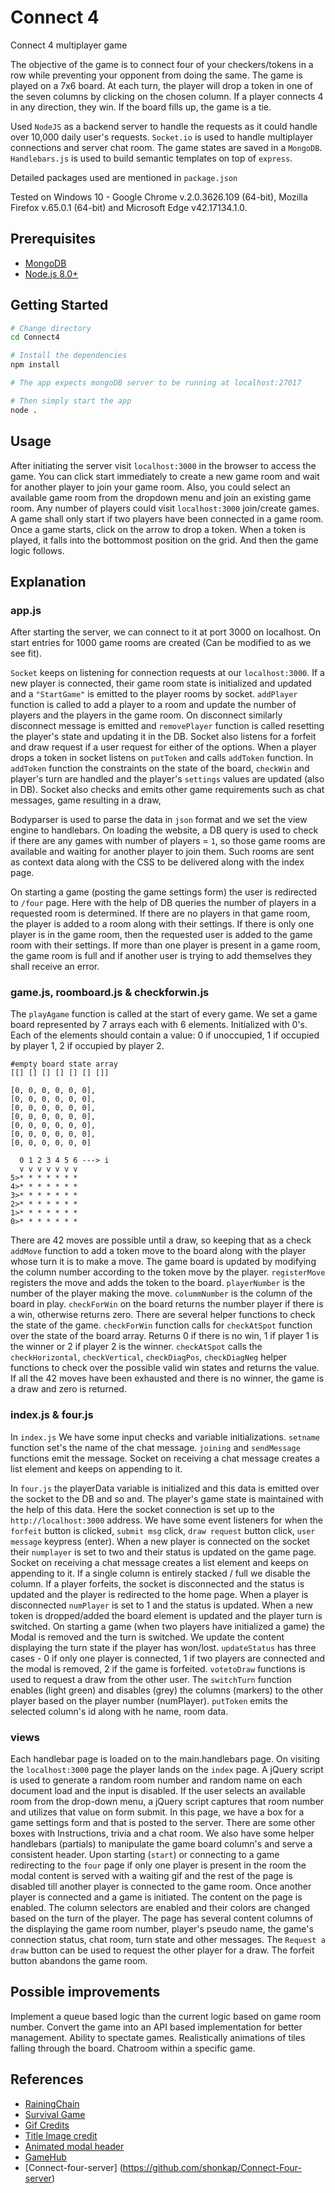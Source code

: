 
Connect 4
=======================
Connect 4 multiplayer game

 The objective of the game is to connect four of your checkers/tokens in a row while preventing your opponent from doing the same.  The game is played on a 7x6 board. At each turn, the player will drop a token in one of the seven columns by clicking on the chosen column. If a player connects 4 in any direction, they win. If the board fills up, the game is a tie.

Used `NodeJS` as a backend server to handle the requests as it could handle over 10,000 daily user's requests.
`Socket.io` is used to handle multiplayer connections and server chat room.
The game states are saved in a `MongoDB`.
`Handlebars.js` is used to build semantic templates on top of `express`.

Detailed packages used are mentioned in `package.json`

Tested on Windows 10 -  Google Chrome v.2.0.3626.109 (64-bit), Mozilla Firefox v.65.0.1 (64-bit) and Microsoft Edge v42.17134.1.0. 

Prerequisites
-------------

- [MongoDB](https://www.mongodb.org/downloads)
- [Node.js 8.0+](http://nodejs.org)


Getting Started
---------------

```bash
# Change directory
cd Connect4

# Install the dependencies
npm install

# The app expects mongoDB server to be running at localhost:27017 

# Then simply start the app
node .
```

## Usage

After initiating the server visit `localhost:3000` in the browser to access the game. You can click start immediately to create a new game room and wait for another player to join your game room. Also, you could select an available game room from the dropdown menu and join an existing game room. Any number of players could visit `localhost:3000` join/create games.  A game shall only start if two players have been connected in a game room. Once a game starts,  click on the arrow to drop a token. When a token is played, it falls into the bottommost position on the grid. And then the game logic follows.


## Explanation

### app.js
After starting the server, we can connect to it at port 3000 on localhost.
On start entries for 1000 game rooms are created (Can be modified to as we see fit). 

`Socket` keeps on listening for connection requests at our `localhost:3000`. If a new player is connected, their game room state is initialized and updated and a `"StartGame"` is emitted to the player rooms by socket. `addPlayer` function is called to add a player to a room and update the number of players and the players in the game room. On disconnect similarly disconnect message is emitted and `removePlayer` function is called resetting the player's state and updating it in the DB. Socket also listens for a forfeit and draw request if a user request for either of the options. When a player drops a token in socket listens on `putToken` and calls `addToken` function. In `addToken` function the constraints on the state of the board, `checkWin` and player's turn are handled and the player's `settings` values are updated (also in DB). Socket also checks and emits other game requirements such as chat messages, game resulting in a draw,

Bodyparser is used to parse the data in `json` format and we set the view engine to handlebars. On loading the website, a DB query is used to check if there are any games with number of players  = `1`, so those game rooms are available and waiting for another player to join them. Such rooms are sent as context data along with the CSS to be delivered along with the index page.

On starting a game (posting the game settings form) the user is redirected to `/four` page. Here with the help of DB queries the number of players in a requested room is determined. If there are no players in that game room, the player is added to a room along with their settings. If there is only one player is in the game room, then the requested user is added to the game room with their settings. If more than one player is present in a game room, the game room is full and if another user is trying to add themselves they shall receive an error.   

### game.js, roomboard.js & checkforwin.js

The `playAgame` function is called at the start of every game. We set a game board represented by 7 arrays each with 6 elements. Initialized with 0's. Each of the elements should contain a value: 0 if unoccupied, 1 if occupied by player 1, 2 if occupied by player 2.
```           
#empty board state array
[[] [] [] [] [] [] []]

[0, 0, 0, 0, 0, 0],
[0, 0, 0, 0, 0, 0],
[0, 0, 0, 0, 0, 0],
[0, 0, 0, 0, 0, 0],
[0, 0, 0, 0, 0, 0],
[0, 0, 0, 0, 0, 0],
[0, 0, 0, 0, 0, 0]

  0 1 2 3 4 5 6 ---> i                 
  v v v v v v v
5>* * * * * * *
4>* * * * * * *
3>* * * * * * *
2>* * * * * * *
1>* * * * * * *
0>* * * * * * *      

```
 There are 42 moves are possible until a draw, so keeping that as a check `addMove` function to add a token move to the board along with the player whose turn it is to make a move. The game board is updated by modifying the column number according to the token move by the player. `registerMove` registers the move and adds the token to the board. `playerNumber` is the number of the player making the move. `colummNumber` is the column of the board in play. `checkForWin` on the board returns the number player if there is a win, otherwise returns zero. There are several helper functions to check the state of the game. `checkForWin` function calls for `checkAtSpot` function over the state of the board array. Returns 0 if there is no win,  1 if player 1 is the winner or 2 if player 2 is the winner. `checkAtSpot` calls the `checkHorizontal`, `checkVertical`, `checkDiagPos`, `checkDiagNeg` helper functions to check over the possible valid win states and returns the value. 
 If all the 42 moves have been exhausted and there is no winner, the game is a draw and zero is returned.

### index.js & four.js

In `index.js` We have some input checks and variable initializations. `setname` function set's the name of the chat message. `joining` and `sendMessage` functions emit the message.  Socket on receiving a chat message creates a list element and keeps on appending to it.

In `four.js` the playerData variable is initialized and this data is emitted over the socket to the DB and so and. The player's game state is maintained with the help of this data. Here the socket connection is set up to the `http://localhost:3000` address. We have some event listeners for when the `forfeit` button is clicked, `submit msg` click, `draw request` button click, `user message` keypress (enter). When a new player is connected on the socket their `numplayer` is set to two and their status is updated on the game page. Socket on receiving a chat message creates a list element and keeps on appending to it. If a single column is entirely stacked / full we disable the column. If a player forfeits, the socket is disconnected and the status is updated and the player is redirected to the home page. When a player is disconnected `numPlayer` is set to 1 and the status is updated. When a new token is dropped/added the board element is updated and the player turn is switched. On starting a game (when two players have initialized a game) the Modal is removed and the turn is switched. We update the content displaying the turn state if the player has won/lost. `updateStatus` has three cases - 0 if only one player is connected, 1 if two players are connected and the modal is removed, 2 if the game is forfeited.
`votetoDraw` functions is used to request a draw from the other user. The `switchTurn` function enables (light green) and disables (grey) the columns (markers) to the other player based on the player number (numPlayer). `putToken` emits the selected column's id along with he name, room data.

### views

Each handlebar page is loaded on to the main.handlebars page. On visiting the `localhost:3000` page the player lands on the `index` page. A jQuery script is used to generate a random room number and random name on each document load and the input is disabled.  If the user selects an available room from the drop-down menu, a jQuery script captures that room number and utilizes that value on form submit. In this page, we have a box for a game settings form and that is posted to the server. There are some other boxes with Instructions, trivia and a chat room. We also have some helper handlebars (partials) to manipulate the game board column's and serve a consistent header. Upon starting (`start`) or connecting to a game redirecting to the `four` page if only one player is present in the room the modal content is served with a waiting gif and the rest of the page is disabled till another player is connected to the game room. Once another player is connected and a game is initiated. The content on the page is enabled. The column selectors are enabled and their colors are changed based on the turn of the player. The page has several content columns of the displaying the game room number, player's pseudo name, the game's connection status, chat room, turn state and other messages.  The `Request a draw` button can be used to request the other player for a draw. The forfeit button abandons the game room. 


## Possible improvements

Implement a queue based logic than the current logic based on game room number.
Convert the game into an API based implementation for better management.
Ability to spectate games.
Realistically animations of tiles falling through the board. 
Chatroom within a specific game.

References
---------------
- [RainingChain](https://www.youtube.com/channel/UC8Yp-YagXZ4C5vOduEhcjRw)
- [Survival Game](https://github.com/gsk12/Survival-Game)
- [Gif Credits](https://tenor.com/)
- [Title Image credit](https://itunes.apple.com/us/app/connect-fun-four-in-a-row/id703429662?mt=8)
- [Animated modal header](https://www.w3schools.com/howto/tryit.asp?filename=tryhow_css_modal2)
- [GameHub](https://github.com/benas/gamehub.io)
- [Connect-four-server] (https://github.com/shonkap/Connect-Four-server)

